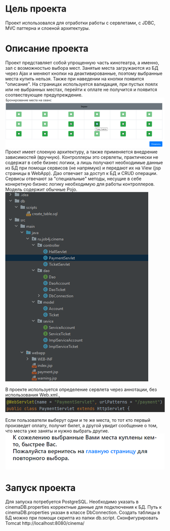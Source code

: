 # Цель проекта
Проект использовался для отработки работы с сервлетами, с JDBC, MVC паттерна и слоеной архитектуры.
# Описание проекта
Проект представляет собой упрощенную часть кинотеатра, а именно, зал с возможностью выбора мест. Занятые места загружаются из БД через Аjax и меняют кнопки на деактивированные, поэтому выбранные места купить нельзя. Также при наведении на кнопки появится "описание". На страницах используется валидация, при пустых поялх или не выбранных местах, перейти к оплате не получится и появится соотвествующее предупреждение.
![ScreenShot](images/1.png)
Проект имеет слоеную архитектуру, а также применяется внедрение зависимостей (вручную). Контроллеры это сервлеты, практически не содержат в себе бизнес логики, а лишь получают необходимые данные из БД при помощи сервисов (не напрямую) и передают их на View (jsp страницы в WebApp). Дао отвечает за доступ к БД и CRUD операции. Сервисы отвечают за "специальные" методы, несущие в себе конкретную бизнес логику необходимую для работы контроллеров. Модель содержит обычные Pojo.
![ScreenShot](images/2.PNG)

В проекте используется определение сервлета через аннотации, без использования Web.xml.,
![ScreenShot](images/3.PNG)

Если пользователи выберут одни и те же места, то тот кто первый произведет оплату, получит билет, а другой увидит сообщение о том, что места уже заняты и нужно выбрать другие.
![ScreenShot](images/4.PNG)
# Запуск проекта
Для запуска потребуется PostgreSQL. Необходимо указать в cinemaDB.properties корректные данные для подключения к БД. Путь к cinemaDB.properties указан в классе DbConnection. Создать таблицы в БД можно при помощи скрипта из папки db.script. Сконфигурировать Tomcat http://localhost:8080/cinema/
